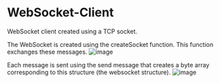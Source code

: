 # WebSocket-Client
WebSocket client created using a TCP socket.

The WebSocket is created using the createSocket function.
This function exchanges these messages.
![image](https://user-images.githubusercontent.com/43931909/184050360-895ded5b-c688-4031-b562-b0afaed7e843.png)

Each message is sent using the send message that creates a byte array corresponding to this structure (the websocket structure).
![image](https://user-images.githubusercontent.com/43931909/184050468-86cce693-2a86-481a-b313-5aec643d7ac5.png)
